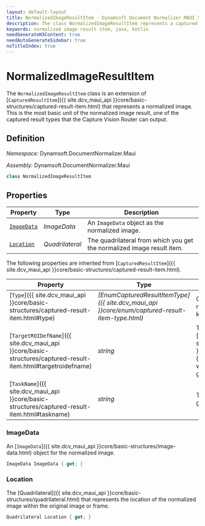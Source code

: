 ```yaml
---
layout: default-layout
title: NormalizedImageResultItem - Dynamsoft Document Normalizer MAUI SDK API Reference
description: The class NormalizedImageResultItem represents a captured result item whose type is a normalized image. It stores the normalized image information.
keywords: normalized image result item, java, kotlin
needGenerateH3Content: true
needAutoGenerateSidebar: true
noTitleIndex: true
---
```


# NormalizedImageResultItem

The `NormalizedImageResultItem` class is an extension of [`CapturedResultItem`]({{ site.dcv_maui_api }}core/basic-structures/captured-result-item.html) that represents a normalized image. This is the most basic unit of the normalized image result, one of the captured result types that the Capture Vision Router can output. 

## Definition

*Namespace:* Dynamsoft.DocumentNormalizer.Maui

*Assembly:* Dynamsoft.DocumentNormalizer.Maui

```csharp
class NormalizedImageResultItem
```

## Properties

| Property | Type | Description |
| -------- | ---- | ----------- |
| [`ImageData`](#imagedata) | *ImageData* | An `ImageData` object as the normalized image. |
| [`Location`](#location) | *Quadrilateral* | The quadrilateral from which you get the normalized image result item. |

The following properties are inherited from [`CapturedResultItem`]({{ site.dcv_maui_api }}core/basic-structures/captured-result-item.html).

| Property | Type | Description |
| -------- | ---- | ----------- |
| [`Type`]({{ site.dcv_maui_api }}core/basic-structures/captured-result-item.html#type) | *[EnumCapturedResultItemType]({{ site.dcv_maui_api }}core/enum/captured-result-item-type.html)* | Get the type of the captured result item, indicating what kind of data it represents. |
| [`TargetROIDefName`]({{ site.dcv_maui_api }}core/basic-structures/captured-result-item.html#targetroidefname) | *string* | The name of the [`TargetROIDef`]({{ site.dcv_parameters_reference }}target-roi-def/){:target="_blank"} object which includes a task that generated the result. |
| [`TaskName`]({{ site.dcv_maui_api }}core/basic-structures/captured-result-item.html#taskname) | *string* | The name of the task that generated the result. |

### ImageData

An [`ImageData`]({{ site.dcv_maui_api }}core/basic-structures/image-data.html) object for the normalized image.

```csharp
ImageData ImageData { get; }
```

### Location

The [Quadrilateral]({{ site.dcv_maui_api }}core/basic-structures/quadrilateral.html) that represents the location of the normalized image within the original image or frame.

```csharp
Quadrilateral Location { get; }
```
